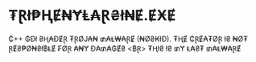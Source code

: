 # ₮Ɽł₱ⱧɆ₦ɎⱠ₳Ɽ₴ł₦Ɇ.ɆӾɆ
₵++ ₲Đł ₴Ⱨ₳ĐɆⱤ ₮ⱤØJ₳₦ ₥₳Ⱡ₩₳ⱤɆ (₦Ø₴₭łĐ). ₮ⱧɆ ₵ⱤɆ₳₮ØⱤ ł₴ ₦Ø₮ ⱤɆ₴₱Ø₦₴ł฿ⱠɆ ₣ØⱤ ₳₦Ɏ Đ₳₥₳₲Ɇ₴
<฿Ɽ>
₮Ⱨł₴ ł₴ ₥Ɏ Ⱡ₳₴₮ ₥₳Ⱡ₩₳ⱤɆ
